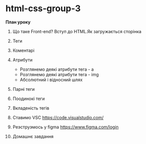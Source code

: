 # html-css-group-3

**План уроку**
1. Що таке Front-end? Вступ до HTML.Як загружається сторінка
2. Теги
3. Коментарі
4. Атрибути
   - Розглянемо деякі атрибути тега - a
   - Розглянемо деякі атрибути тега - img
   - Абсолютний і відносний шлях 

5. Парні теги
6. Поодинокі теги
7.  Вкладеність тегів
8.  Ставимо VSC https://code.visualstudio.com/
9.  Реэструэмось у figma https://www.figma.com/login
10. Домашнє завдання
    
  
